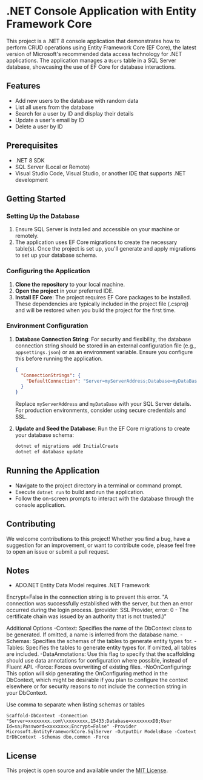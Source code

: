 # .NET Console Application with Entity Framework Core

This project is a .NET 8 console application that demonstrates how to perform CRUD operations using Entity Framework Core (EF Core), the latest version of Microsoft's recommended data access technology for .NET applications. The application manages a `Users` table in a SQL Server database, showcasing the use of EF Core for database interactions.

## Features

- Add new users to the database with random data
- List all users from the database
- Search for a user by ID and display their details
- Update a user's email by ID
- Delete a user by ID

## Prerequisites

- .NET 8 SDK
- SQL Server (Local or Remote)
- Visual Studio Code, Visual Studio, or another IDE that supports .NET development

## Getting Started

### Setting Up the Database

1. Ensure SQL Server is installed and accessible on your machine or remotely.
2. The application uses EF Core migrations to create the necessary table(s). Once the project is set up, you'll generate and apply migrations to set up your database schema.

### Configuring the Application

1. **Clone the repository** to your local machine.
2. **Open the project** in your preferred IDE.
3. **Install EF Core**: The project requires EF Core packages to be installed. These dependencies are typically included in the project file (.csproj) and will be restored when you build the project for the first time.

### Environment Configuration

1. **Database Connection String**: For security and flexibility, the database connection string should be stored in an external configuration file (e.g., `appsettings.json`) or as an environment variable. Ensure you configure this before running the application.

    ```json
    {
      "ConnectionStrings": {
        "DefaultConnection": "Server=myServerAddress;Database=myDataBase;Trusted_Connection=True;"
      }
    }
    ```

   Replace `myServerAddress` and `myDataBase` with your SQL Server details. For production environments, consider using secure credentials and SSL.

2. **Update and Seed the Database**: Run the EF Core migrations to create your database schema:

    ```bash
    dotnet ef migrations add InitialCreate
    dotnet ef database update
    ```

## Running the Application

- Navigate to the project directory in a terminal or command prompt.
- Execute `dotnet run` to build and run the application.
- Follow the on-screen prompts to interact with the database through the console application.

## Contributing

We welcome contributions to this project! Whether you find a bug, have a suggestion for an improvement, or want to contribute code, please feel free to open an issue or submit a pull request.

## Notes

- ADO.NET Entity Data Model requires .NET Framework

Encrypt=False in the connection string is to prevent this error. "A connection was successfully established with the server, but then an error occurred during the login process. (provider: SSL Provider, error: 0 - The certificate chain was issued by an authority that is not trusted.)"

Additional Options
-Context: Specifies the name of the DbContext class to be generated. If omitted, a name is inferred from the database name.
-Schemas: Specifies the schemas of the tables to generate entity types for.
-Tables: Specifies the tables to generate entity types for. If omitted, all tables are included.
-DataAnnotations: Use this flag to specify that the scaffolding should use data annotations for configuration where possible, instead of Fluent API.
-Force: Forces overwriting of existing files.
-NoOnConfiguring: This option will skip generating the OnConfiguring method in the DbContext, which might be desirable if you plan to configure the context elsewhere or for security reasons to not include the connection string in your DbContext.

Use comma to separate when listing schemas or tables

```shell
Scaffold-DbContext -Connection "Server=xxxxxxxx.com\\xxxxxxxx,15433;Database=xxxxxxxxDB;User Id=sa;Password=xxxxxxxx;Encrypt=False" -Provider Microsoft.EntityFrameworkCore.SqlServer -OutputDir ModelsBase -Context ErDbContext -Schemas dbo,common -Force
```


## License

This project is open source and available under the [MIT License](LICENSE).
